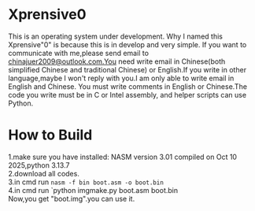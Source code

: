 # Xprensive0
This is an operating system under development.
Why I named this Xprensive"0" is  because this is in develop and very simple.
If you want to communicate with me,please send email to chinajuer2009@outlook.com.You need write email in Chinese(both simplified Chinese and traditional Chinese) or English.If you write in other language,maybe I won't reply with you.I am only able to write email in English and Chinese.
You must write comments in English or Chinese.The code you write must be in C or Intel assembly, and helper scripts can use Python.
# How to Build
1.make sure you have installed:
NASM version 3.01 compiled on Oct 10 2025,python 3.13.7  
2.download all codes.  
3.in cmd run `nasm -f bin boot.asm -o boot.bin `  
4.in cmd run `python imgmake.py boot.asm boot.bin  
Now,you get "boot.img".you can use it.
